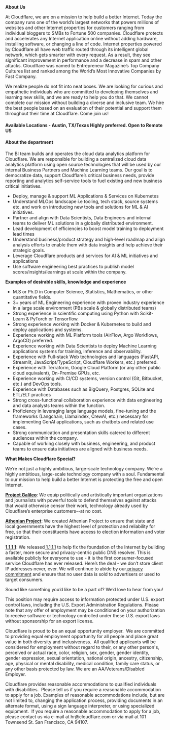 <div class="content-intro">
	<div><strong>About Us</strong></div>
	<div>
		<p>At Cloudflare, we are on a mission to help build a better Internet. Today the company runs one of the world’s largest networks that powers millions of websites and other Internet properties for customers ranging from individual bloggers to SMBs to Fortune 500 companies. Cloudflare protects and accelerates any Internet application online without adding hardware, installing software, or changing a line of code. Internet properties powered by Cloudflare all have web traffic routed through its intelligent global network, which gets smarter with every request. As a result, they see significant improvement in performance and a decrease in spam and other attacks. Cloudflare was named to Entrepreneur Magazine’s Top Company Cultures list and ranked among the World’s Most Innovative Companies by Fast Company.&nbsp;</p>
		<p><span style="font-weight: 400;">We realize people do not fit into neat boxes. We are looking for curious and empathetic individuals who are committed to developing themselves and learning new skills, and we are ready to help you do that. We cannot complete our mission without building a diverse and inclusive team. We hire the best people based on an evaluation of their potential and support them throughout their time at Cloudflare. Come join us!&nbsp;</span></p>
	</div>
</div>
<h4>Available Locations - Austin, TX/Texas Highly preferred. Open to Remote US</h4>
<h4>About the department</h4>
<p><span style="font-weight: 400;">The BI team builds and operates the cloud data analytics platform for Cloudflare. We are responsible for building a centralized cloud data analytics platform using open source technologies that will be used by our internal Business Partners and Machine Learning teams. Our goal is to democratize data, support Cloudflare’s critical business needs, provide reporting and analytics self-service tools to fuel existing and new business critical initiatives.</span></p>
<ul>
	<li>Deploy, manage &amp; support ML Applications &amp; Services on Kubernetes</li>
	<li>Understand MLOps landscape i.e tooling, tech stack, source systems etc. and work on introducing new tools and solutions for ML &amp; AI initiatives.</li>
	<li>Partner and align with Data Scientists, Data Engineers and internal teams to deliver ML solutions in a globally distributed environment.</li>
	<li>Lead development of efficiencies to boost model training to deployment lead times</li>
	<li>Understand business/product strategy and high-level roadmap and align analysis efforts to enable them with data insights and help achieve their strategic goals.</li>
	<li>Leverage Cloudflare products and services for AI &amp; ML initiatives and applications</li>
	<li>Use software engineering best practices to publish model scores/insights/learnings at scale within the company.</li>
</ul>
<p><strong>Examples of desirable skills, knowledge and experience</strong></p>
<ul>
	<li>M.S or Ph.D in Computer Science, Statistics, Mathematics, or other quantitative fields.</li>
	<li>3+ years of ML Engineering experience with proven industry experience in a large scale environment (PBs scale &amp; globally distributed teams)&nbsp;</li>
	<li>Strong experience in scientific computing using Python with Scikit-Learn &amp; PyTorch or Tensorflow.</li>
	<li>Strong experience working with Docker &amp; Kubernetes to build and deploy applications and systems.&nbsp;</li>
	<li>Experience working with ML Platform tools (AirFlow, Argo Workflows, ArgoCD) preferred.</li>
	<li>Experience working with Data Scientists to deploy Machine Learning applications systems for training, inference and observability.</li>
	<li>Experience with Full-stack Web technologies and languages (FastAPI, Streamlit, JavaScript/TypeScript, Cloudflare Workers, etc.) preferred.</li>
	<li>Experience with Terraform, Google Cloud Platform (or any other public cloud equivalent), On-Premise GPUs, etc.</li>
	<li>Experience working with CI/CD systems, version control (Git, Bitbucket, etc.) and DevOps tools.&nbsp;&nbsp;</li>
	<li>Experience with Databases such as BigQuery, Postgres, SQLite and ETL/ELT practices</li>
	<li>Strong cross-functional collaboration experience with data engineering and data analysts teams within the function.</li>
	<li>Proficiency in leveraging large language models, fine-tuning and the frameworks (Langchain, Llamaindex, CrewAI, etc.) necessary for implementing GenAI applications, such as chatbots and related use cases.</li>
	<li>Strong communication and presentation skills catered to different audiences within the company.</li>
	<li>Capable of working closely with business, engineering, and product teams to ensure data initiatives are aligned with business needs.</li>
</ul>
<div class="content-conclusion">
	<p><strong>What Makes Cloudflare Special?</strong></p>
	<p><span style="font-weight: 400;">We’re not just a highly ambitious, large-scale technology company. We’re a highly ambitious, large-scale technology company with a soul. Fundamental to our mission to help build a better Internet is protecting the free and open Internet.</span></p>
	<p><a href="https://blog.cloudflare.com/protecting-free-expression-online/"><strong>Project Galileo</strong></a><span style="font-weight: 400;">: We equip politically and artistically important organizations and journalists with powerful tools to defend themselves against attacks that would otherwise censor their work, technology already used by Cloudflare’s enterprise customers--at no cost.</span></p>
	<p><strong><a href="https://www.cloudflare.com/athenian/">Athenian Project</a></strong><span style="font-weight: 400;">: We created Athenian Project to ensure that state and local governments have the highest level of protection and reliability for free, so that their constituents have access to election information and voter registration.</span></p>
	<p><a href="https://1.1.1.1/"><strong>1.1.1.1</strong></a><span style="font-weight: 400;">: We released</span><a href="https://1.1.1.1/"> <span style="font-weight: 400;">1.1.1.1</span></a><span style="font-weight: 400;"> to help fix the foundation of the Internet by building a faster, more secure and privacy-centric public DNS resolver. This is available publicly for everyone to use - it is the first consumer-focused service Cloudflare has ever released. Here’s the deal - we don’t store client IP addresses never, ever. We will continue to abide by our</span><a href="https://developers.cloudflare.com/1.1.1.1/privacy/public-dns-resolver"> privacy commitment</a><span style="font-weight: 400;"> and ensure that no user data is sold to advertisers or used to target consumers.</span></p>
	<p><span style="font-weight: 400;">Sound like something you’d like to be a part of? We’d love to hear from you!</span></p>
	<p><span style="font-weight: 400;">This position may require access to information protected under U.S. export control laws, including the U.S. Export Administration Regulations. Please note that any offer of employment may be conditioned on your authorization to receive software or technology controlled under these U.S. export laws without sponsorship for an export license.</span></p>
	<p><span style="font-weight: 400;">Cloudflare is proud to be an equal opportunity employer. &nbsp;We are committed to providing equal employment opportunity for all people and place great value in both diversity and inclusiveness. &nbsp;All qualified applicants will be considered for employment without regard to their, or any other person's, perceived or actual</span> <span style="font-weight: 400;">race, color, religion, sex, gender, gender identity, gender expression, sexual orientation, national origin, ancestry, citizenship, age, physical or mental disability, medical condition, family care status, or any other basis protected by law. </span><span style="font-weight: 400;">We are an AA/Veterans/Disabled Employer.</span></p>
	<p><span style="font-weight: 400;">Cloudflare provides reasonable accommodations to qualified individuals with disabilities. &nbsp;Please tell us if you require a reasonable accommodation to apply for a job. Examples of reasonable accommodations include, but are not limited to, changing the application process, providing documents in an alternate format, using a sign language interpreter, or using specialized equipment. &nbsp;If you require a reasonable accommodation to apply for a job, please contact us via e-mail at </span><span style="font-weight: 400;">hr@cloudflare.com</span><span style="font-weight: 400;"> or via mail at 101 Townsend St. San Francisco, CA 94107.</span></p>
</div>